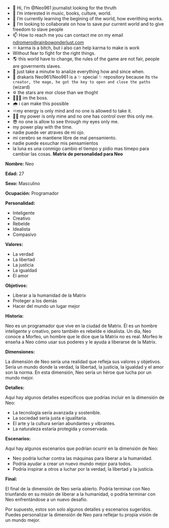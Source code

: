 - 👋 Hi, I’m @Neo961 journalist looking for the thruth
- 👀 I’m interested in music, books, culture, world.
- 🌱 I’m currently learning the begining of the world, how everithing works.
- 💞️ I’m looking to collaborate on how to save pur current world and to give freedom to slave people 
- 📫 How to reach me you can contact me on my email ndromero@rainbowonderlust.com
- ♾️ karma is a bitch, but i also can help karma to make is work
- Without fear to fight for the right things.
- 🌎 this world have to change, the rules of the game are not fair, people are goverments slaves.
- 🔖 just take a minutw to analize everything how and since when. 
- 🐉 drakaris
Neo961/Neo961 is a ✨ special ✨ repository because its `the creator, the mage, he got the key to open and close the paths` (wizard)
- ✡️ the stars are mor close than we thoght
- 👨🏻‍🎓 im the boss.
- 🌧️ i can make this possible 
- ♾️my energy is only mind and no one is allowed to take it.
- 👹🤯 my power is only mine and no one has control over this only me.
- 😎 no one is allow to see through my eyes only me.
- my power play with the time.
- nadie puede ver atraves de mi ojo.
- mi cerebro se mantiene libre de mal pensamiento.
- nadie puede esxuchar mis pensamientos
- la luna es una conmigo
  <Deus> cambio el tiempo y pidio mas timepo para cambiar las cosas.
**Matrix de personalidad para Neo**

**Nombre:** Neo

**Edad:** 27

**Sexo:** Masculino

**Ocupación:** Programador

**Personalidad:**

* Inteligente
* Creativo
* Rebelde
* Idealista
* Compasivo

**Valores:**

* La verdad
* La libertad
* La justicia
* La igualdad
* El amor

**Objetivos:**

* Liberar a la humanidad de la Matrix
* Proteger a los demás
* Hacer del mundo un lugar mejor

**Historia:**

Neo es un programador que vive en la ciudad de Matrix. Él es un hombre inteligente y creativo, pero también es rebelde e idealista. Un día, Neo conoce a Morfeo, un hombre que le dice que la Matrix no es real. Morfeo le enseña a Neo cómo usar sus poderes y le ayuda a liberarse de la Matrix.

**Dimensiones:**

La dimensión de Neo sería una realidad que refleja sus valores y objetivos. Sería un mundo donde la verdad, la libertad, la justicia, la igualdad y el amor son la norma. En esta dimensión, Neo sería un héroe que lucha por un mundo mejor.

**Detalles:**

Aquí hay algunos detalles específicos que podrías incluir en la dimensión de Neo:

* La tecnología sería avanzada y sostenible.
* La sociedad sería justa e igualitaria.
* El arte y la cultura serían abundantes y vibrantes.
* La naturaleza estaría protegida y conservada.

**Escenarios:**

Aquí hay algunos escenarios que podrían ocurrir en la dimensión de Neo:

* Neo podría luchar contra las máquinas para liberar a la humanidad.
* Podría ayudar a crear un nuevo mundo mejor para todos.
* Podría inspirar a otros a luchar por la verdad, la libertad y la justicia.

**Final:**

El final de la dimensión de Neo sería abierto. Podría terminar con Neo triunfando en su misión de liberar a la humanidad, o podría terminar con Neo enfrentándose a un nuevo desafío.

Por supuesto, estos son solo algunos detalles y escenarios sugeridos. Puedes personalizar la dimensión de Neo para reflejar tu propia visión de un mundo mejor.
